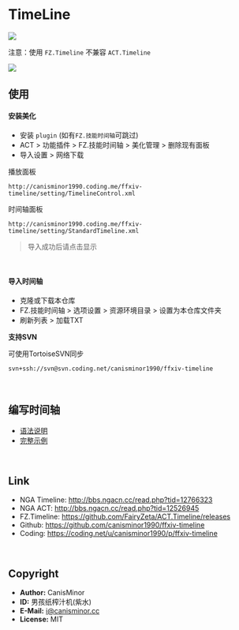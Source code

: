 # TimeLine

![](http://qn.canisminor.cc/2017-11-17-timeline.png)

注意：使用 `FZ.Timeline` 不兼容 `ACT.Timeline`

![](http://qn.canisminor.cc/cm-timeline.png)

## 使用

#### 安装美化

- 安装 `plugin` (如有`FZ.技能时间轴`可跳过)
- ACT > 功能插件 > FZ.技能时间轴 > 美化管理 > 删除现有面板
- 导入设置 > 网络下载

播放面板
```
http://canisminor1990.coding.me/ffxiv-timeline/setting/TimelineControl.xml
```

时间轴面板
```
http://canisminor1990.coding.me/ffxiv-timeline/setting/StandardTimeline.xml
```

> 导入成功后请点击显示

<br />

#### 导入时间轴

- 克隆或下载本仓库
- FZ.技能时间轴 > 选项设置 > 资源环境目录 > 设置为本仓库文件夹
- 刷新列表 > 加载TXT

**支持SVN**

可使用TortoiseSVN同步

```
svn+ssh://svn@svn.coding.net/canisminor1990/ffxiv-timeline
```


<br />

## 编写时间轴

- [语法说明](docs/wiki.md)
- [完整示例](docs/demo.md)

<br />

## Link

- NGA Timeline: <http://bbs.ngacn.cc/read.php?tid=12766323>
- NGA ACT: <http://bbs.ngacn.cc/read.php?tid=12526945>
- FZ.Timeline: <https://github.com/FairyZeta/ACT.Timeline/releases>
- Github: <https://github.com/canisminor1990/ffxiv-timeline>
- Coding: <https://coding.net/u/canisminor1990/p/ffxiv-timeline>

<br />

## Copyright

- **Author:** CanisMinor
- **ID:** 男孩纸榨汁机(紫水)
- **E-Mail:** <i@canisminor.cc>
- **License:** MIT